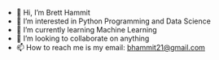 - 👋 Hi, I’m Brett Hammit
- 👀 I’m interested in Python Programming and Data Science
- 🌱 I’m currently learning Machine Learning 
- 💞️ I’m looking to collaborate on anything
- 📫 How to reach me is my email: bhammit21@gmail.com

<!---
BHam21/BHam21 is a ✨ special ✨ repository because its `README.md` (this file) appears on your GitHub profile.
You can click the Preview link to take a look at your changes.
--->
